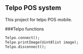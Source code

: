 ## Telpo POS system
This project for telpo POS mobile.

###Telpo functions

```Dart
Telpo.connect();
Telpo.printImage(Uint8list image);
Telpo.disconnect();
```
